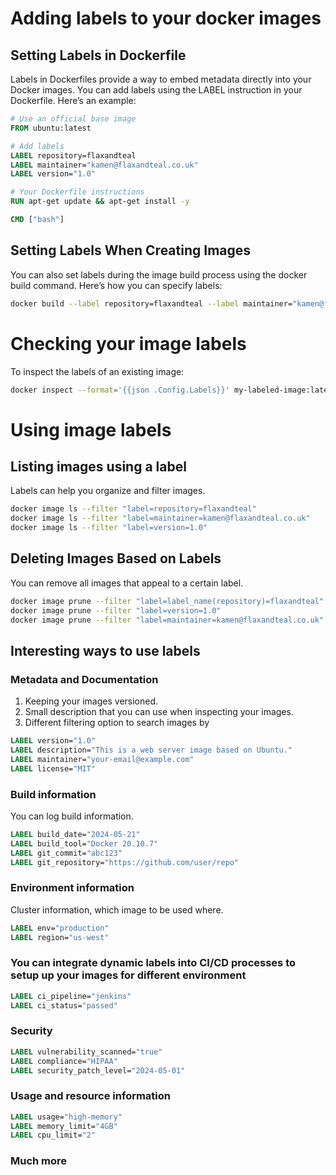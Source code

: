 # Adding labels to your docker images

## Setting Labels in Dockerfile

Labels in Dockerfiles provide a way to embed metadata directly into your Docker images. You can add labels using the LABEL instruction in your Dockerfile. Here’s an example:

```Dockerfile
# Use an official base image
FROM ubuntu:latest

# Add labels
LABEL repository=flaxandteal
LABEL maintainer="kamen@flaxandteal.co.uk"
LABEL version="1.0"

# Your Dockerfile instructions
RUN apt-get update && apt-get install -y 

CMD ["bash"]
```

## Setting Labels When Creating Images

You can also set labels during the image build process using the docker build command. Here’s how you can specify labels:

```sh
docker build --label repository=flaxandteal --label maintainer="kamen@flaxandteal.co.uk" --label version="1.0" -t my-image:latest .
```

# Checking your image labels

To inspect the labels of an existing image:

```sh
docker inspect --format='{{json .Config.Labels}}' my-labeled-image:latest
```

# Using image labels

## Listing images using a label

Labels can help you organize and filter images.

```sh
docker image ls --filter "label=repository=flaxandteal"
docker image ls --filter "label=maintainer=kamen@flaxandteal.co.uk"
docker image ls --filter "label=version=1.0"
```

## Deleting Images Based on Labels

You can remove all images that appeal to a certain label.

```sh
docker image prune --filter "label=label_name(repository)=flaxandteal"
docker image prune --filter "label=version=1.0"
docker image prune --filter "label=maintainer=kamen@flaxandteal.co.uk"
```

## Interesting ways to use labels

### Metadata and Documentation

1. Keeping your images versioned.
2. Small description that you can use when inspecting your images.
3. Different filtering option to search images by

```Dockerfile
LABEL version="1.0"
LABEL description="This is a web server image based on Ubuntu."
LABEL maintainer="your-email@example.com"
LABEL license="MIT"
```

### Build information 

You can log build information.
```Dockerfile
LABEL build_date="2024-05-21"
LABEL build_tool="Docker 20.10.7"
LABEL git_commit="abc123"
LABEL git_repository="https://github.com/user/repo"
```

### Environment information
Cluster information, which image to be used where. 
```Dockerfile
LABEL env="production"
LABEL region="us-west"
```

### You can integrate dynamic labels into CI/CD processes to setup up your images for different environment

```Dockerfile
LABEL ci_pipeline="jenkins"
LABEL ci_status="passed"
```

### Security

```Dockerfile 
LABEL vulnerability_scanned="true"
LABEL compliance="HIPAA"
LABEL security_patch_level="2024-05-01"
```

### Usage and resource information

```Dockerfile
LABEL usage="high-memory"
LABEL memory_limit="4GB"
LABEL cpu_limit="2"
```

### Much more